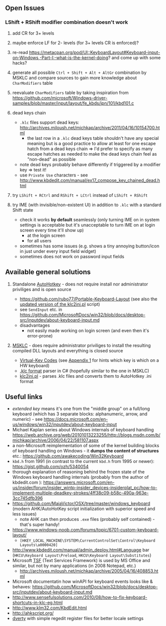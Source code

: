 ## Open Issues

### LShift + RShift modifier combination doesn't work

1. add CR for 3+ levels

1. maybe enforce LF for 2- levels (for 3+ levels CR is enforced)?

1. re-read https://metacpan.org/pod/UI::KeyboardLayout#Keyboard-input-on-Windows,-Part-I:-what-is-the-kernel-doing? and come up with some hacks?

1. generate all possible `Ctrl + Shift + Alt + AltGr` combination by MSKLC and compare sources to gain more knowledge about `CharModifiers` table

1. reevaluate `CharModifiers` table by taking inspiration from https://github.com/microsoft/Windows-driver-samples/blob/master/input/layout/fe_kbds/jpn/101/kbd101.c

1. dead keys chain
    - `.klc` files support dead keys: http://archives.miloush.net/michkap/archive/2011/04/16/10154700.html
        - the last row in a `.klc` dead keys table shouldn't have any special meaning but is a good practice to allow at least for one escape hatch from a dead keys chain => I'd prefer to specify as many escape hatches as needed to make the dead keys chain feel as "non-dead" as possible
    - note dead keys probably behave differently if triggered by a modifier key => test it!
    - use `Private Use` characters - see http://www.kbdedit.com/manual/ex17_compose_key_chained_dead.html

1. try `LShift + RCtrl` and `RShift + LCtrl` instead of `LShift + RShift`

1. try IME (with invisible/non-existent UI) in addition to `.klc` with a standard Shift state
    - check it works **by default** seamlessly (only turning IME on in system settings is acceptable but it's unacceptable to turn IME on at login screen every time it'll show up)
        - at the login screen
        - for all users
    - sometimes has some issues (e.g. shows a tiny annoying button/icon in just under every input field widget)
    - sometimes does not work on password input fields

## Available general solutions

1. Standalone [AutoHotkey](https://github.com/Lexikos/AutoHotkey_L ) - does not require install nor administrator priviliges and is open source

    * https://github.com/rubo77/Portable-Keyboard-Layout (see also the [updated version of the klc2ini.pl](https://github.com/amire80/msklc_reader ) script)
    * see `SendInput` etc. in https://github.com/MicrosoftDocs/win32/blob/docs/desktop-src/inputdev/about-keyboard-input.md
    * disadvantages
        * not easily made working on login screen (and even then it's error-prone)

1. [MSKLC](https://www.microsoft.com/en-us/download/details.aspx?id=22339 ) - does require administrator priviliges to install the resulting compiled DLL layouts and everything is closed source

    * [Virtual-Key Codes](https://msdn.microsoft.com/en-us/library/windows/desktop/dd375731(v=vs.85).aspx ) (see [Appendix 1](https://reactos.org/wiki/Create_a_keyboard_layout ) for hints which key is which on a HW keyboard)
    * [.klc format](https://pastebin.com/UXc1ub4V ) parser in C# (hopefully similar to the one in MSKLC)
    * [klc2ini.pl](https://github.com/amire80/msklc_reader ) - parses .klc files and converts them to AutoHotkey .ini format


## Useful links

* *extended key* means it's one from the "middle group" on a full/long keyboard (which has 3 separate blocks: alphanumeric, arrow, and numeric) - see https://docs.microsoft.com/en-us/windows/win32/inputdev/about-keyboard-input
* Michael Kaplan series about Windows internals of keyboard handling https://web.archive.org/web/20101013223255/http://blogs.msdn.com/b/michkap/archive/2006/04/22/581107.aspx
* a non-Microsoft reimplementation of some of the kernel building blocks of keyboard handling on Windows - it **dumps the content of structures** etc.: https://github.com/awakecoding/Win32Keyboard
* `kbd.h` from 1991 (in contrast to the current `kbd.h` from 1995 or newer): https://gist.github.com/ozh/5340054
* thorough explanation of reasoning behind the frozen state of the Windows keyboard handling internals (probably from the author of kbdedit.com ): https://answers.microsoft.com/en-us/insider/forum/insider_wintp-insider_devices-insiderplat_pc/how-to-implement-multiple-deadkey-strokes/4ff38c09-b58c-490a-963e-3cc745dfb396
* https://github.com/MaiaVictor/OSX/tree/master/windows_keyboard (modern AHK/AutoHotKey script initialization with superior speed and less issues)
    * note AHK can then produces `.exe` files (probably self contained) - that's super handy!
* https://www.windows-noob.com/forums/topic/6701-custom-keyboard-layout/
    * `[HKEY_LOCAL_MACHINE\SYSTEM\CurrentControlSet\Control\Keyboard Layouts\a0000420]`
* http://www.kbdedit.com/manual/admin_deploy.html#Language bar (`HKCU\Keyboard Layout\Preload`, `HKCU\Keyboard Layout\Substitutes`)
* Microsoft [TSF](https://msdn.microsoft.com/de-de/library/windows/desktop/ms538086(v=vs.85).aspx ) (Text Services Framework) is used by MS Office and similar, but not by many applications (in 2008 Notepad, etc.)
    * http://archives.miloush.net/michkap/archive/2005/04/16/408853.html
* Microsoft documentatin how winAPI for keyboard events looks like & behaves: https://github.com/MicrosoftDocs/win32/blob/docs/desktop-src/inputdev/about-keyboard-input.md
* http://www.sensefulsolutions.com/2010/08/how-to-fix-keyboard-shortcuts-in-klc-eg.html
* http://www.klm32.com/KbdEdit.html
* http://ahkscript.org/
* [dverty](https://github.com/chid/dvorak-qwerty/tree/master/dverty ) with simple regedit register files for better locale settings
